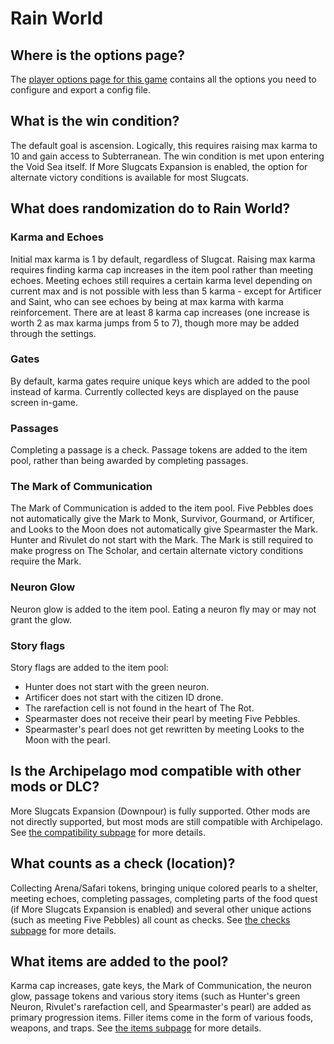 # Rain World

## Where is the options page?

The [player options page for this game](../player-options) contains all the options you need to configure and export a
config file.

## What is the win condition?

The default goal is ascension.
Logically, this requires raising max karma to 10 and gain access to Subterranean.
The win condition is met upon entering the Void Sea itself.
If More Slugcats Expansion is enabled,
the option for alternate victory conditions is available for most Slugcats.

## What does randomization do to Rain World?

### Karma and Echoes
Initial max karma is 1 by default, regardless of Slugcat.
Raising max karma requires finding karma cap increases in the item pool rather than meeting echoes.
Meeting echoes still requires a certain karma level depending on current max
and is not possible with less than 5 karma -
except for Artificer and Saint, who can see echoes by being at max karma with karma reinforcement.
There are at least 8 karma cap increases
(one increase is worth 2 as max karma jumps from 5 to 7),
though more may be added through the settings.

### Gates
By default, karma gates require unique keys which are added to the pool instead of karma.
Currently collected keys are displayed on the pause screen in-game.

### Passages
Completing a passage is a check.
Passage tokens are added to the item pool, rather than being awarded by completing passages.

### The Mark of Communication
The Mark of Communication is added to the item pool.
Five Pebbles does not automatically give the Mark to Monk, Survivor, Gourmand, or Artificer,
and Looks to the Moon does not automatically give Spearmaster the Mark.
Hunter and Rivulet do not start with the Mark.
The Mark is still required to make progress on The Scholar,
and certain alternate victory conditions require the Mark.

### Neuron Glow
Neuron glow is added to the item pool.
Eating a neuron fly may or may not grant the glow.

### Story flags
Story flags are added to the item pool:
- Hunter does not start with the green neuron.
- Artificer does not start with the citizen ID drone.
- The rarefaction cell is not found in the heart of The Rot.
- Spearmaster does not receive their pearl by meeting Five Pebbles.
- Spearmaster's pearl does not get rewritten by meeting Looks to the Moon with the pearl.

## Is the Archipelago mod compatible with other mods or DLC?

More Slugcats Expansion (Downpour) is fully supported.
Other mods are not directly supported, but most mods are still compatible with Archipelago.
See [the compatibility subpage](/tutorial/Rain%20World/compatibility/en) for more details.

## What counts as a check (location)?

Collecting Arena/Safari tokens, bringing unique colored pearls to a shelter,
meeting echoes, completing passages, completing parts of the food quest (if More Slugcats Expansion is enabled)
and several other unique actions (such as meeting Five Pebbles) all count as checks.
See [the checks subpage](/tutorial/Rain%20World/checks/en) for more details.

## What items are added to the pool?

Karma cap increases, gate keys, the Mark of Communication, the neuron glow, passage tokens and
various story items (such as Hunter's green Neuron, Rivulet's rarefaction cell, and Spearmaster's pearl)
are added as primary progression items.
Filler items come in the form of various foods, weapons, and traps.
See [the items subpage](/tutorial/Rain%20World/items/en) for more details.
